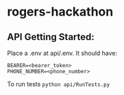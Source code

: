 # rogers-hackathon

## API Getting Started:
Place a .env at api/.env. It should have:
```
BEARER=<bearer_token>
PHONE_NUMBER=<phone_number>
```

To run tests `python api/RunTests.py`